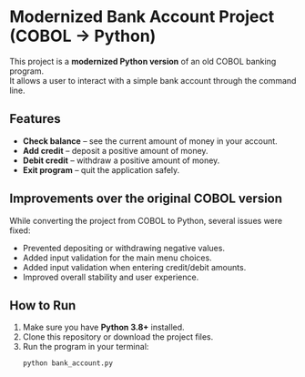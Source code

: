 # Modernized Bank Account Project (COBOL → Python)

This project is a **modernized Python version** of an old COBOL banking program.  
It allows a user to interact with a simple bank account through the command line.

## Features
- **Check balance** – see the current amount of money in your account.  
- **Add credit** – deposit a positive amount of money.  
- **Debit credit** – withdraw a positive amount of money.  
- **Exit program** – quit the application safely.  

## Improvements over the original COBOL version
While converting the project from COBOL to Python, several issues were fixed:
- Prevented depositing or withdrawing negative values.  
- Added input validation for the main menu choices.  
- Added input validation when entering credit/debit amounts.  
- Improved overall stability and user experience.  

## How to Run
1. Make sure you have **Python 3.8+** installed.  
2. Clone this repository or download the project files.  
3. Run the program in your terminal:  
   ```bash
   python bank_account.py